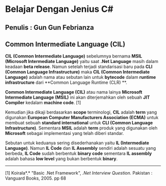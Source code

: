 # Belajar Dengan Jenius C#

## Penulis : Gun Gun Febrianza

## Common Intermediate Language (CIL)

**CIL (Common Intermediate Language)** sebelumnya bernama **MSIL (Microsoft Intermediate Language)** yaitu saat **.Net Language** masih dalam keadaan **beta release**. Namun setelah terjadi standarisasi baru pada **CLI (Common Language Infrastructure)** maka **CIL (Common Intermediate Language)** adalah nama atau sebutan lain untuk **bytecode** dalam **runtime infrastructure** dari **Common Language Runtime (CLR) **. 

**Common Intermediate Language (CIL)** atau nama lainya **Microsoft Intermediate Language (MSIL)** ini akan diterjemahkan oleh sebuah **JIT Compiler** kedalam **machine code**. [1]

Kemudian jika dikaji berdasarkan **scope** terminologi, **CIL** adalah **term** yang digunakan **European Computer Manufacturers Association (ECMA)** untuk membuat sebuah **standard international** untuk **CLI (Common Language Infrastructure)**. Sementara **MSIL** adalah **term** produk yang digunakan oleh **Microsoft** sebagai implementasi yang telah diberi standar. 

Sebutan untuk keduanya sering disederhanakan yaitu **IL (Intermediate Language)**.  Namun **IL Code** dan **IL Assembly** sendiri adalah sesuatu yang berbeda, **IL Code** sudah berbentuk **binary code** sementara **IL assembly** adalah bahasa **low level** yang bukan berbentuk **binary**.







---------------------

[1] Koirala*.* "Basic .Net Framework", *.Net Interview Question.* Pakistan : Vanguard Books, 2005. pp 68